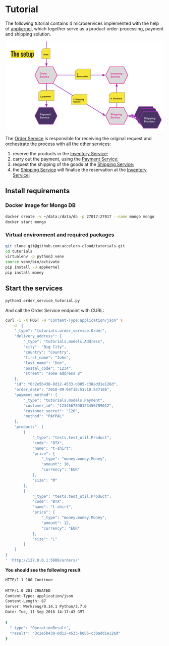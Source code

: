 # Tutorial

The following tutorial contains 4 microservices implemented with the help of
[appkernel](https://github.com/accelero-cloud/appkernel), which together serve as a product order-processing, 
payment and shipping solution.
  

![microservices](./doc/assets/tutorial.png)

The [Order Service](./orderservice/order_service.py) is responsible for receiving the original request and orchestrate 
the process with all the other services:
1. reserve the products in the [Inventory Service](./orderservice/inventory_service.py);
2. carry out the payment, using the [Payment Service](./orderservice/payment_service.py);
3. request the shipping of the goods at the [Shipping Service](./orderservice/shipping_service.py);
4. the [Shipping Service](./orderservice/shipping_service.py) will finalise the reservation at the [Inventory Service](./orderservice/inventory_service.py);

## Install requirements

### Docker image for Mongo DB
```bash
docker create -v ~/data:/data/db -p 27017:27017 --name mongo mongo
docker start mongo
```

### Virtual environment and required packages
```bash
git clone git@github.com:accelero-cloud/tutorials.git
cd tutorials
virtualenv -p python3 venv
source venv/bin/activate
pip install -U appkernel
pip install money
```

## Start the services
```bash
python3 order_service_tutorial.py
```

And call the Order Service endpoint with CURL:
```bash
curl -i -X POST -H "Content-Type:application/json" \
   -d '{
    "_type": "tutorials.order_service.Order",
    "delivery_address": {
        "_type": "tutorials.models.Address",
        "city": "Big City",
        "country": "Country",
        "first_name": "John",
        "last_name": "Doe",
        "postal_code": "1234",
        "street": "some address 8"
    },
    "id": "Oc2e5b438-8d12-4533-b085-c38add1e126d",
    "order_date": "2018-09-04T18:51:18.547186",
    "payment_method": {
        "_type": "tutorials.models.Payment",
        "customer_id": "1234567890123456789012",
        "customer_secret": "120",
        "method": "PAYPAL"
    },
    "products": [
        {
            "_type": "tests.test_util.Product",
            "code": "BTX",
            "name": "t-shirt",
            "price": {
                "_type": "money.money.Money",
                "amount": 10,
                "currency": "EUR"
            },
            "size": "M"
        },
        {
            "_type": "tests.test_util.Product",
            "code": "BTX",
            "name": "t-shirt",
            "price": {
                "_type": "money.money.Money",
                "amount": 12,
                "currency": "EUR"
            },
            "size": "L"
        }
    ]
}
' 'http://127.0.0.1:5000/orders/'
```
**You should see the following result**
```bash
HTTP/1.1 100 Continue

HTTP/1.0 201 CREATED
Content-Type: application/json
Content-Length: 87
Server: Werkzeug/0.14.1 Python/3.7.0
Date: Tue, 11 Sep 2018 14:17:43 GMT

{
  "_type": "OperationResult",
  "result": "Oc2e5b438-8d12-4533-b085-c38add1e126d"
}
```